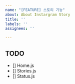 ```yaml
---
name: "[FEATURE] 스토리 기능"
about: About Instargram Story
title: ''
labels: ''
assignees: ''

---
```


## TODO
- [] Home.js
- [] Stories.js
- [] Status.js
